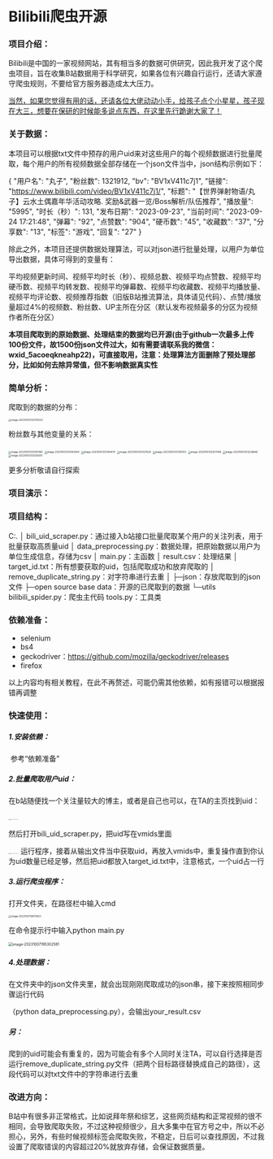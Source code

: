 # Bilibili爬虫开源

### 项目介绍：

Bilibili是中国的一家视频网站，其有相当多的数据可供研究，因此我开发了这个爬虫项目，旨在收集B站数据用于科学研究，如果各位有兴趣自行运行，还请大家遵守爬虫规则，不要给官方服务器造成太大压力。

<u>当然，如果您觉得有用的话，还请各位大佬动动小手，给孩子点个小星星，孩子现在大三，想要在保研的时候能多说点东西，在这里先行跪谢大家了！</u>

### 关于数据：

本项目可以根据txt文件中预存的用户uid来对这些用户的每个视频数据进行批量爬取，每个用户的所有视频数据全部存储在一个json文件当中，json结构示例如下：

{
        "用户名": "丸子",
        "粉丝数": 1321912,
        "bv": "BV1xV411c7j1",
        "链接": "https://www.bilibili.com/video/BV1xV411c7j1/",
        "标题": "【世界弹射物语/丸子】云水土偶嘉年华活动攻略. 奖励&武器一览/Boss解析/队伍推荐",
        "播放量": "5995",
        "时长（秒）": 131,
        "发布日期": "2023-09-23",
        "当前时间": "2023-09-24 17:21:48",
        "弹幕": "92",
        "点赞数": "904",
        "硬币数": "45",
        "收藏数": "37",
        "分享数": "13",
        "标签": "游戏",
        "回复": "27"
    }

除此之外，本项目还提供数据处理算法，可以对json进行批量处理，以用户为单位导出数据，具体可得到的变量有：

平均视频更新时间、视频平均时长（秒）、视频总数、视频平均点赞数、视频平均硬币数、视频平均转发数、视频平均弹幕数、视频平均收藏数、视频平均播放量、视频平均评论数、视频推荐指数（旧版B站推流算法，具体请见代码）、点赞/播放量超过4%的视频数、粉丝数、UP主所在分区（默认发布视频最多的分区为视频作者所在分区）



**本项目爬取到的原始数据、处理结束的数据均已开源(由于github一次最多上传100份文件，故1500份json文件过大，如有需要请联系我的微信：wxid_5acoeqkneahp22)，可直接取用，注意：处理算法方面删除了预处理部分，比如如何去除异常值，但不影响数据真实性**

### 简单分析：

爬取到的数据的分布：

<img src="image\image-20231007202705023.png" alt="image-20231007202705023" style="zoom:33%;" />

粉丝数与其他变量的关系：

<img src="image\image-20231007203007965.png" alt="image-20231007203007965" style="zoom:33%;" />

<img src="image\image-20231007203043943.png" alt="image-20231007203043943" style="zoom:33%;" />

<img src="image\image-20231007203104474.png" alt="image-20231007203104474" style="zoom:33%;" />

<img src="image\image-20231007203127629.png" alt="image-20231007203127629" style="zoom:33%;" />

<img src="image\image-20231007203151553.png" alt="image-20231007203151553" style="zoom:33%;" />

<img src="image\image-20231007203211418.png" alt="image-20231007203211418" style="zoom:33%;" />

<img src="image\image-20231007203229848.png" alt="image-20231007203229848" style="zoom:33%;" />

<img src="image\image-20231007203259301.png" alt="image-20231007203259301" style="zoom:33%;" />

更多分析敬请自行探索

### 项目演示：



### 项目结构：

C:.
│  bili_uid_scraper.py：通过接入b站接口批量爬取某个用户的关注列表，用于批量获取高质量uid
│  data_preprocessing.py：数据处理，把原始数据以用户为单位生成信息，存储为csv
│  main.py：主函数
│  result.csv：处理结果
│  target_id.txt：所有想要获取的uid，包括爬取成功和放弃爬取的
│  remove_duplicate_string.py：对字符串进行去重
│
├─json：存放爬取到的json文件
├─open source base data：开源的已爬取到的数据
└─utils
        bilibili_spider.py：爬虫主代码
        tools.py：工具类

### 依赖准备：

- selenium
- bs4
- geckodriver：https://github.com/mozilla/geckodriver/releases
- firefox

以上内容均有相关教程，在此不再赘述，可能仍需其他依赖，如有报错可以根据报错再调整

### 快速使用：

##### 1.安装依赖：

​	参考“依赖准备”

##### 2.批量爬取用户uid：

在b站随便找一个关注量较大的博主，或者是自己也可以，在TA的主页找到uid：     

​                                                          <img src="image\image-20231007192131657.png" alt="image-20231007192131657" style="zoom:10%;" /> 

然后打开bili_uid_scraper.py，把uid写在vmids里面

​                                             <img src="image\image-20231007194337712.png" alt="image-20231007194337712" style="zoom:10%;" />
运行程序，接着从输出文件当中获取uid，再放入vmids中，重复操作直到你认为uid数量已经足够，然后把uid都放入target_id.txt中，注意格式，一个uid占一行

##### 3.运行爬虫程序：

打开文件夹，在路径栏中输入cmd

<img src="image\image-20231007195111603.png" alt="image-20231007195111603" style="zoom:33%;" />

在命令提示行中输入python main.py

<img src="image\image-20231007195302581.png" alt="image-20231007195302581" style="zoom:50%;" />

##### 4.处理数据：

在文件夹中的json文件夹里，就会出现刚刚爬取成功的json串，接下来按照相同步骤运行代码

（python data_preprocessing.py），会输出your_result.csv



##### 另：

爬到的uid可能会有重复的，因为可能会有多个人同时关注TA，可以自行选择是否运行remove_duplicate_string.py文件（把两个目标路径替换成自己的路径），这段代码可以对txt文件中的字符串进行去重

### 改进方向：

B站中有很多非正常格式，比如说拜年祭和综艺，这些网页结构和正常视频的很不相同，会导致爬取失败，不过这种视频很少，且大多集中在官方号之中，所以不必担心，另外，有些时候视频标签会爬取失败，不稳定，日后可以查找原因，不过我设置了爬取错误的内容超过20%就放弃存储，会保证数据质量。
